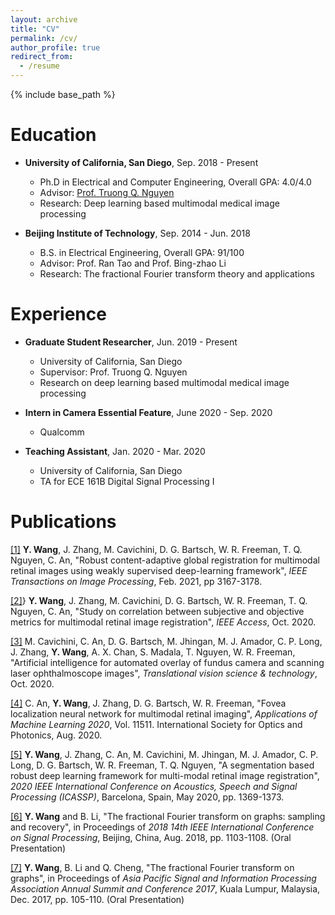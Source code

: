 ```yaml
---
layout: archive
title: "CV"
permalink: /cv/
author_profile: true
redirect_from:
  - /resume
---
```


{% include base_path %}

Education
======
* **University of California, San Diego**, Sep. 2018 - Present
  * Ph.D in Electrical and Computer Engineering, Overall GPA: 4.0/4.0
  * Advisor: [Prof. Truong Q. Nguyen](http://jacobsschool.ucsd.edu/faculty/faculty_bios/index.sfe?fmp_recid=48)
  * Research: Deep learning based multimodal medical image processing

* **Beijing Institute of Technology**, Sep. 2014 - Jun. 2018
  * B.S. in Electrical Engineering, Overall GPA: 91/100
  * Advisor: Prof. Ran Tao and Prof. Bing-zhao Li 
  * Research: The fractional Fourier transform theory and applications


Experience
======
* **Graduate Student Researcher**, Jun. 2019 - Present
  * University of California, San Diego
  * Supervisor: Prof. Truong Q. Nguyen
  * Research on deep learning based multimodal medical image processing

* **Intern in Camera Essential Feature**, June 2020 - Sep. 2020
  * Qualcomm
  
* **Teaching Assistant**, Jan. 2020 - Mar. 2020
  * University of California, San Diego
  * TA for ECE 161B Digital Signal Processing I
  

Publications
======
[[1]](https://ieeexplore.ieee.org/abstract/document/9357976) **Y. Wang**, J. Zhang, M. Cavichini, D. G. Bartsch, W. R. Freeman, T. Q. Nguyen, C. An, "Robust content-adaptive global registration for multimodal retinal images using weakly supervised deep-learning framework", *IEEE Transactions on Image Processing*, Feb. 2021, pp 3167-3178.

[[2]](https://ieeexplore.ieee.org/stamp/stamp.jsp?arnumber=9233401)} **Y. Wang**, J. Zhang, M. Cavichini, D. G. Bartsch, W. R. Freeman, T. Q. Nguyen, C. An, "Study on correlation between subjective and objective metrics for multimodal retinal image registration", *IEEE Access*, Oct. 2020.

[[3]](https://tvst.arvojournals.org/article.aspx?articleid=2770938) M. Cavichini, C. An, D. G. Bartsch, M. Jhingan, M. J. Amador, C. P. Long, J. Zhang, **Y. Wang**, A. X. Chan, S. Madala, T. Nguyen, W. R. Freeman, "Artificial intelligence for automated overlay of fundus camera and scanning laser ophthalmoscope images", *Translational vision science & technology*, Oct. 2020.

[[4]](https://doi.org/10.1117/12.2569858)  C. An, **Y. Wang**, J. Zhang, D. G. Bartsch, W. R. Freeman, "Fovea localization neural network for multimodal retinal imaging", *Applications of Machine Learning 2020*, Vol. 11511. International Society for Optics and Photonics, Aug. 2020.

[[5]](/publication/2020-05-Segmentation_retina_registration) **Y. Wang**, J. Zhang, C. An, M. Cavichini, M. Jhingan, M. J. Amador, C. P. Long, D. G. Bartsch, W. R. Freeman, T. Q. Nguyen, "A segmentation based robust deep learning framework for multi-modal retinal image registration", *2020 IEEE International Conference on Acoustics, Speech and Signal Processing (ICASSP)*, Barcelona, Spain, May 2020, pp. 1369-1373.

[[6]](/publication/2018-07-GFRFT_samp) **Y. Wang** and B. Li, "The fractional Fourier transform on graphs: sampling and recovery", in Proceedings of *2018 14th IEEE International Conference on Signal Processing*, Beijing, China, Aug. 2018, pp. 1103-1108. (Oral Presentation)

[[7]](/publication/2017-12-GFRFT) **Y. Wang**, B. Li and Q. Cheng, "The fractional Fourier transform on graphs", in Proceedings of *Asia Pacific Signal and Information Processing Association Annual Summit and Conference 2017*, Kuala Lumpur, Malaysia, Dec. 2017, pp. 105-110. (Oral Presentation)
